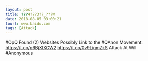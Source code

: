 ```yaml
---
layout: post
title: ???4???3??_???W
date: 2018-08-05 03:00:21
tourl: www.baidu.com
tags: [Attack]
---
```

#OpQ Found (2) Websites Possibly Link to the #QAnon Movement:
https://t.co/p6BjXIXCW2
https://t.co/0v9LiqmZkS
Attack At Will #Anonymous